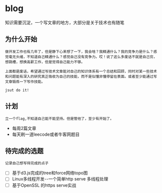 # blog
知识需要沉淀，一个写文章的地方，大部分是关于技术也有随笔

## 为什么开始
    做开发工作也有几年了，但是静下心来想了一下，我会啥？我精通什么？我的竞争力是什么？感觉毫无头绪，不知道自己精通什么？感觉自己没有竞争力。哎！说了这么多废话不就是自己穷，想跳槽，想换高薪工作，但是觉得自己能力不够。

    上面都是废话，希望通过写技术文章能对自己的知识体系有一个总结和回顾，同时对某一些技术和问题能有深入的研究真正吸收为自己的技能，而不是似懂非懂停留在表面。或者至少能通过写文章锻炼一下写作技能。

    jsut do it!
## 计划
    立一个flag,不知道自己能不能坚持。但是管他了，至少有开始了。
- 每周2篇文章
- 每天刷一道leecode或者牛客网题目

## 待完成的选题
    记录自己想写待完成的点子
- [ ] 基于d3.js完成的tree和force网络topo图
- [ ] Linux多线程开发--一个简单http serve 多线程处理
- [ ] 基于OpenSSL 的https serve实战
